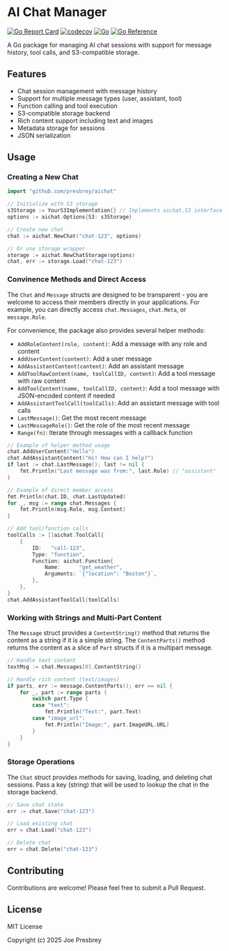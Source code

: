 # AI Chat Manager

[![Go Report Card](https://goreportcard.com/badge/github.com/presbrey/aichat)](https://goreportcard.com/report/github.com/presbrey/aichat)
[![codecov](https://codecov.io/gh/presbrey/aichat/graph/badge.svg?token=PHVQ7QN4TL)](https://codecov.io/gh/presbrey/aichat)
[![Go](https://github.com/presbrey/aichat/actions/workflows/go.yml/badge.svg)](https://github.com/presbrey/aichat/actions/workflows/go.yml)
[![Go Reference](https://pkg.go.dev/badge/github.com/presbrey/aichat.svg)](https://pkg.go.dev/github.com/presbrey/aichat)

A Go package for managing AI chat sessions with support for message history, tool calls, and S3-compatible storage.

## Features

- Chat session management with message history
- Support for multiple message types (user, assistant, tool)
- Function calling and tool execution
- S3-compatible storage backend
- Rich content support including text and images
- Metadata storage for sessions
- JSON serialization

## Usage

### Creating a New Chat

```go
import "github.com/presbrey/aichat"

// Initialize with S3 storage
s3Storage := YourS3Implementation{} // Implements aichat.S3 interface
options := aichat.Options{S3: s3Storage}

// Create new chat
chat := aichat.NewChat("chat-123", options)

// Or use storage wrapper
storage := aichat.NewChatStorage(options)
chat, err := storage.Load("chat-123")
```

### Convinence Methods and Direct Access

The `Chat` and `Message` structs are designed to be transparent - you are welcome to access their members directly in your applications. For example, you can directly access `chat.Messages`, `chat.Meta`, or `message.Role`.

For convenience, the package also provides several helper methods:

- `AddRoleContent(role, content)`: Add a message with any role and content
- `AddUserContent(content)`: Add a user message
- `AddAssistantContent(content)`: Add an assistant message
- `AddToolRawContent(name, toolCallID, content)`: Add a tool message with raw content
- `AddToolContent(name, toolCallID, content)`: Add a tool message with JSON-encoded content if needed
- `AddAssistantToolCall(toolCalls)`: Add an assistant message with tool calls
- `LastMessage()`: Get the most recent message
- `LastMessageRole()`: Get the role of the most recent message
- `Range(fn)`: Iterate through messages with a callback function

```go
// Example of helper method usage
chat.AddUserContent("Hello")
chat.AddAssistantContent("Hi! How can I help?")
if last := chat.LastMessage(); last != nil {
    fmt.Println("Last message was from:", last.Role) // "assistant"
}

// Example of direct member access
fmt.Println(chat.ID, chat.LastUpdated)
for _, msg := range chat.Messages {
    fmt.Println(msg.Role, msg.Content)
}

// Add tool/function calls
toolCalls := []aichat.ToolCall{
    {
        ID:   "call-123",
        Type: "function",
        Function: aichat.Function{
            Name:      "get_weather",
            Arguments: `{"location": "Boston"}`,
        },
    },
}
chat.AddAssistantToolCall(toolCalls)
```

### Working with Strings and Multi-Part Content

The `Message` struct provides a `ContentString()` method that returns the content as a string if it is a simple string.
The `ContentParts()` method returns the content as a slice of `Part` structs if it is a multipart message.

```go
// Handle text content
textMsg := chat.Messages[0].ContentString()

// Handle rich content (text/images)
if parts, err := message.ContentParts(); err == nil {
    for _, part := range parts {
        switch part.Type {
        case "text":
            fmt.Println("Text:", part.Text)
        case "image_url":
            fmt.Println("Image:", part.ImageURL.URL)
        }
    }
}
```

### Storage Operations

The `Chat` struct provides methods for saving, loading, and deleting chat sessions. Pass a key (string) that will be used to lookup the chat in the storage backend.

```go
// Save chat state
err := chat.Save("chat-123")

// Load existing chat
err = chat.Load("chat-123")

// Delete chat
err = chat.Delete("chat-123")
```

## Contributing

Contributions are welcome! Please feel free to submit a Pull Request.

## License

MIT License

Copyright (c) 2025 Joe Presbrey
